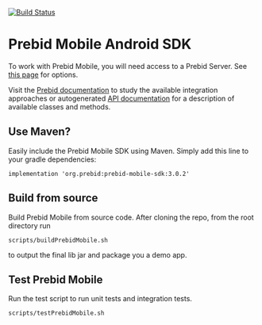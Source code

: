[![Build Status](https://api.travis-ci.org/prebid/prebid-mobile-android.svg?branch=master)](https://travis-ci.org/prebid/prebid-mobile-android)

# Prebid Mobile Android SDK

To work with Prebid Mobile, you will need access to a Prebid Server.
See [this page](https://docs.prebid.org/prebid-server/overview/prebid-server-overview.html) for options.

Visit the [Prebid documentation](https://docs.prebid.org/prebid-mobile/pbm-api/android/code-integration-android.html) to study the available integration approaches or autogenerated [API documentation](https://docs.prebid.org/prebid-mobile-android/index.html) for a description of available classes and methods.  

## Use Maven?

Easily include the Prebid Mobile SDK using Maven. Simply add this line to your gradle dependencies:

```
implementation 'org.prebid:prebid-mobile-sdk:3.0.2'
```

## Build from source

Build Prebid Mobile from source code. After cloning the repo, from the root directory run

```
scripts/buildPrebidMobile.sh
```

to output the final lib jar and package you a demo app.


## Test Prebid Mobile

Run the test script to run unit tests and integration tests.

```
scripts/testPrebidMobile.sh
```
